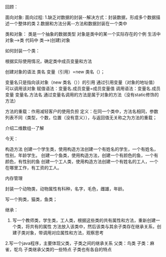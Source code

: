 回顾：

面向对象:
面向过程:
1.缺乏对数据的封装--解决方式：封装数据，形成多个数据描述一个整体的类
2.数据和方法分离--方法和数据封装在一个类中

类和对象：
类是一个抽象的数据类型
对象是类中的某一个实际存在的个例
生活中  对象-->类
代码中  类-->(创建)对象

如何封装一个类：

 根据实际使用情况，确定类中成员变量和方法



创建对象的语法
  类名   变量（引用）=new  类名（）；

  变量名只是指向该对象（new  类名（））的引用
  通过引用变量（对象的地址值）可以调用该对象
  赋值语法：变量名.成员变量=成员变量值
  调用语法：变量名.成员变量      变量名.方法名
  通过变量名调用的方法是属于对象的方法（没有static修饰的方法）

方法的重载：作用减轻客户的使用负担
定义：在同一个类中，方法名相同，参数列表不同（类型，个数，位置（没有意义）），与返回值无关称之为方法的重载；


介绍二维数组--了解

今天：

构造方法
创建一个学生类，使用构造方法创建一个有姓名的学生，一个有姓名，性别，年龄学生。
创建一个鱼类，使用构造方法，创建一个有颜色的鱼，一个有颜色，有性别的鱼
创建一个工人类，使用构造方法创建一个有姓名的工人，一个在哪里工作，有工资的工人。



内存管理

封装一个动物类，动物属性有科种，名字，毛色，雌雄，年龄。

写一个狗类，猫类，鱼类；


继承：

1. 写一个教师类，学生类，工人类，根据这些类的共有属性和方法，重新创建一个类，将共有的属性
方法放入该类中，然后该类与其余子类存在继承关系，创建子类对象，带调用对应属性和方法，观察思考

2.写一个java程序，主要体现父类，子类之间的继承关系
父类：鸟类
子类：麻雀，鸵鸟
子类继承父类的一些特点
子类也有各自的特点















































